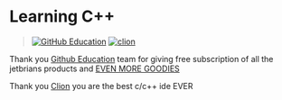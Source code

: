 # Learning C++

> [![GitHub Education](https://user-images.githubusercontent.com/86160411/169491251-b56a7a37-a775-4b30-9703-b3ffa0415efc.png)](https://education.github.com)
> [![clion](https://user-images.githubusercontent.com/86160411/169217432-2ab76c9b-5e2e-45f7-b2aa-b9608a5f3e85.svg)](https://www.jetbrains.com/clion/)

Thank you [Github Education](https://education.github.com) team for giving free subscription of all the jetbrians products and [EVEN MORE GOODIES](https://education.github.com/pack/offers)

Thank you [Clion](https://www.jetbrains.com/clion/) you are the best c/c++ ide EVER


